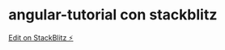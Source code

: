 # angular-tutorial con stackblitz

[Edit on StackBlitz ⚡️](https://stackblitz.com/edit/angular-rajbki)

